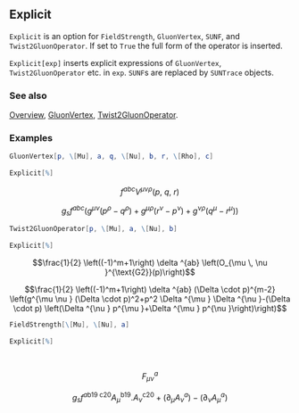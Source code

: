 ## Explicit

`Explicit` is an option for `FieldStrength`, `GluonVertex`, `SUNF`, and `Twist2GluonOperator`. If set to `True` the full form of the operator is inserted.

`Explicit[exp]` inserts explicit expressions of `GluonVertex`, `Twist2GluonOperator` etc. in `exp`. `SUNF`s are replaced by `SUNTrace` objects.

### See also

[Overview](Extra/FeynCalc.md), [GluonVertex](GluonVertex.md), [Twist2GluonOperator](Twist2GluonOperator.md).

### Examples

```mathematica
GluonVertex[p, \[Mu], a, q, \[Nu], b, r, \[Rho], c] 
 
Explicit[%]
```

$$f^{abc} V^{\mu \nu \rho }(p\text{, }q\text{, }r)$$

$$g_s f^{abc} \left(g^{\mu \nu } \left(p^{\rho }-q^{\rho }\right)+g^{\mu \rho } \left(r^{\nu }-p^{\nu }\right)+g^{\nu \rho } \left(q^{\mu }-r^{\mu }\right)\right)$$

```mathematica
Twist2GluonOperator[p, \[Mu], a, \[Nu], b] 
 
Explicit[%]
```

$$\frac{1}{2} \left((-1)^m+1\right) \delta ^{ab} \left(O_{\mu \, \nu }^{\text{G2}}(p)\right)$$

$$\frac{1}{2} \left((-1)^m+1\right) \delta ^{ab} (\Delta \cdot p)^{m-2} \left(g^{\mu \nu } (\Delta \cdot p)^2+p^2 \Delta ^{\mu } \Delta ^{\nu }-(\Delta \cdot p) \left(\Delta ^{\nu } p^{\mu }+\Delta ^{\mu } p^{\nu }\right)\right)$$

```mathematica
FieldStrength[\[Mu], \[Nu], a] 
 
Explicit[%] 
  
 

```

$$F_{\mu \nu }^a$$

$$g_s f^{a\text{b19}\;\text{c20}} A_{\mu }^{\text{b19}}.A_{\nu }^{\text{c20}}+\left.(\partial _{\mu }A_{\nu }^a\right)-\left.(\partial _{\nu }A_{\mu }^a\right)$$